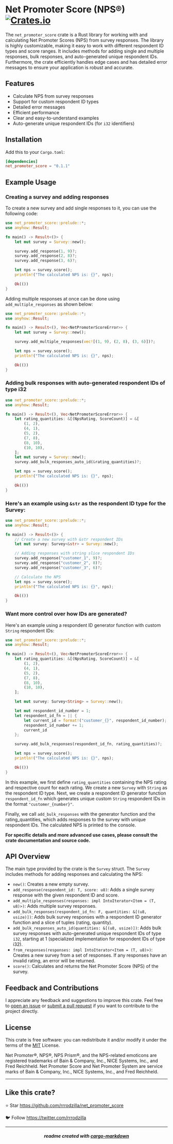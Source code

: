 # Net Promoter Score (NPS®) [![Crates.io](https://img.shields.io/crates/v/net_promoter_score.svg)](https://crates.io/crates/net_promoter_score)

The `net_promoter_score` crate is a Rust library for working with and calculating Net Promoter Scores (NPS) from survey responses. The library is highly customizable, making it easy to work with different respondent ID types and score ranges. It includes methods for adding single and multiple responses, bulk responses, and auto-generated unique respondent IDs. Furthermore, the crate efficiently handles edge cases and has detailed error messages to ensure your application is robust and accurate.

## Features

- Calculate NPS from survey responses
- Support for custom respondent ID types
- Detailed error messages
- Efficient performance
- Clear and easy-to-understand examples
- Auto-generate unique respondent IDs (for `i32` identifiers)

## Installation

Add this to your `Cargo.toml`:

```toml
[dependencies]
net_promoter_score = "0.1.1"
```

## Example Usage

### Creating a survey and adding responses

To create a new survey and add single responses to it, you can use the following code:

```rust
use net_promoter_score::prelude::*;
use anyhow::Result;

fn main() -> Result<()> {
    let mut survey = Survey::new();

    survey.add_response(1, 9)?;
    survey.add_response(2, 8)?;
    survey.add_response(3, 6)?;

    let nps = survey.score();
    println!("The calculated NPS is: {}", nps);

    Ok(())
}
```

Adding multiple responses at once can be done using `add_multiple_responses` as shown below:

```rust
use net_promoter_score::prelude::*;
use anyhow::Result;

fn main() -> Result<(), Vec<NetPromoterScoreError>> {
    let mut survey = Survey::new();

    survey.add_multiple_responses(vec![(1, 9), (2, 8), (3, 6)])?;

    let nps = survey.score();
    println!("The calculated NPS is: {}", nps);

    Ok(())
}
```

### Adding bulk responses with auto-generated respondent IDs of type i32

```rust
use net_promoter_score::prelude::*;
use anyhow::Result;

fn main() -> Result<(), Vec<NetPromoterScoreError>> {
    let rating_quantities: &[(NpsRating, ScoreCount)] = &[
        (1, 2),
        (4, 1),
        (5, 2),
        (7, 8),
        (8, 10),
        (10, 10),
    ];
    let mut survey = Survey::new();
    survey.add_bulk_responses_auto_id(&rating_quantities)?;

    let nps = survey.score();
    println!("The calculated NPS is: {}", nps);

    Ok(())
}
```
### Here's an example using `&str` as the respondent ID type for the Survey:

```rust
use net_promoter_score::prelude::*;
use anyhow::Result;

fn main() -> Result<()> {
    // Create a new survey with &str respondent IDs
    let mut survey: Survey<&str> = Survey::new();

    // Adding responses with string slice respondent IDs
    survey.add_response("customer_1", 9)?;
    survey.add_response("customer_2", 8)?;
    survey.add_response("customer_3", 6)?;

    // Calculate the NPS
    let nps = survey.score();
    println!("The calculated NPS is: {}", nps);

    Ok(())
}
```

### Want more control over how IDs are generated?
Here's an example using a respondent ID generator function with custom `String` respondent IDs:

```rust
use net_promoter_score::prelude::*;
use anyhow::Result;

fn main() -> Result<(), Vec<NetPromoterScoreError>> {
    let rating_quantities: &[(NpsRating, ScoreCount)] = &[
        (1, 2),
        (4, 1),
        (5, 2),
        (7, 8),
        (8, 10),
        (10, 10),
    ];

    let mut survey: Survey<String> = Survey::new();

    let mut respondent_id_number = 1;
    let respondent_id_fn = || {
        let current_id = format!("customer_{}", respondent_id_number);
        respondent_id_number += 1;
        current_id
    };

    survey.add_bulk_responses(respondent_id_fn, rating_quantities)?;

    let nps = survey.score();
    println!("The calculated NPS is: {}", nps);

    Ok(())
}
```

In this example, we first define `rating_quantities` containing the NPS rating and respective count for each rating. We create a new `Survey` with `String` as the respondent ID type. Next, we create a respondent ID generator function `respondent_id_fn` which generates unique custom `String` respondent IDs in the format `"customer_{number}"`.

Finally, we call `add_bulk_responses` with the generator function and the rating_quantities, which adds responses to the survey with unique respondent IDs. The calculated NPS is printed to the console.


**For specific details and more advanced use cases, please consult the crate documentation and source code.**

## API Overview

The main type provided by the crate is the `Survey` struct. The `Survey` includes methods for adding responses and calculating the NPS:

- `new()`: Creates a new empty survey.
- `add_response(respondent_id: T, score: u8)`: Adds a single survey response with the given respondent ID and score.
- `add_multiple_responses(responses: impl IntoIterator<Item = (T, u8)>)`: Adds multiple survey responses.
- `add_bulk_responses(respondent_id_fn: F, quantities: &[(u8, usize)])`: Adds bulk survey responses with a respondent ID generator function and a slice of tuples (rating, quantity).
- `add_bulk_responses_auto_id(quantities: &[(u8, usize)])`: Adds bulk survey responses with auto-generated unique respondent IDs of type `i32`, starting at 1 (specialized implementation for respondent IDs of type i32).
- `from_responses(responses: impl IntoIterator<Item = (T, u8)>)`: Creates a new survey from a set of responses. If any responses have an invalid rating, an error will be returned.
- `score()`: Calculates and returns the Net Promoter Score (NPS) of the survey.

## Feedback and Contributions

I appreciate any feedback and suggestions to improve this crate. Feel free to [open an issue](https://github.com/rrrodzilla/net_promoter_score/issues/new) or [submit a pull request](https://github.com/rrrodzilla/net_promoter_score/compare) if you want to contribute to the project directly.

## License

This crate is free software: you can redistribute it and/or modify it under the terms of the [MIT](https://choosealicense.com/licenses/mit) License.

Net Promoter®, NPS®, NPS Prism®, and the NPS-related emoticons are registered trademarks of Bain & Company, Inc., NICE Systems, Inc., and Fred Reichheld. Net Promoter Score and Net Promoter System are service marks of Bain & Company, Inc., NICE Systems, Inc., and Fred Reichheld.

---

## Like this crate?

⭐ Star     https://github.com/rrrodzilla/net_promoter_score

🐦 Follow   https://twitter.com/rrrodzilla

---

<h5 align="center">readme created with <a href="https://crates.io/crates/cargo-markdown">cargo-markdown</a></h5>
